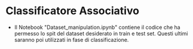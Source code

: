# Classificatore Associativo

- Il Notebook "Dataset_manipulation.ipynb" contiene il codice che ha permesso lo spit
del dataset desiderato in train e test set. Questi ultimi saranno poi utilizzati 
in fase di classificazione.
